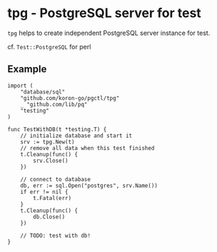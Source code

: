 # tpg - PostgreSQL server for test

`tpg` helps to create independent PostgreSQL server instance for test.

cf. `Test::PostgreSQL` for perl

## Example

```golang
import (
    "database/sql"
    "github.com/koron-go/pgctl/tpg"
    _ "github.com/lib/pq"
    "testing"
)

func TestWithDB(t *testing.T) {
    // initialize database and start it
    srv := tpg.New(t)
    // remove all data when this test finished
    t.Cleanup(func() {
        srv.Close()
    })

    // connect to database
    db, err := sql.Open("postgres", srv.Name())
    if err != nil {
        t.Fatal(err)
    }
    t.Cleanup(func() {
        db.Close()
    })

    // TODO: test with db!
}
```
